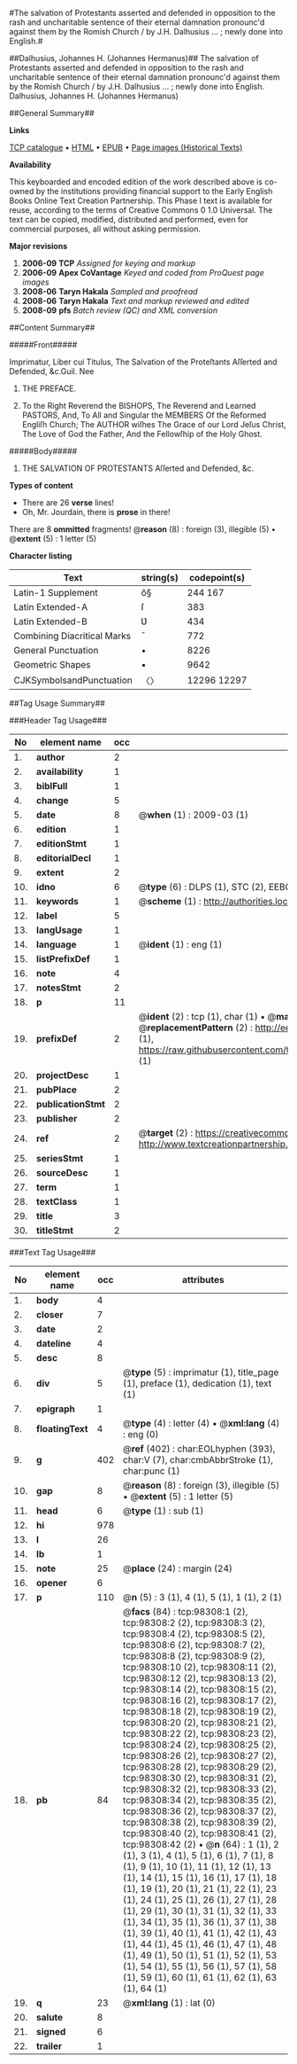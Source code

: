 #The salvation of Protestants asserted and defended in opposition to the rash and uncharitable sentence of their eternal damnation pronounc'd against them by the Romish Church / by J.H. Dalhusius ... ; newly done into English.#

##Dalhusius, Johannes H. (Johannes Hermanus)##
The salvation of Protestants asserted and defended in opposition to the rash and uncharitable sentence of their eternal damnation pronounc'd against them by the Romish Church / by J.H. Dalhusius ... ; newly done into English.
Dalhusius, Johannes H. (Johannes Hermanus)

##General Summary##

**Links**

[TCP catalogue](http://www.ota.ox.ac.uk/tcp/)  • 
[HTML](http://tei.it.ox.ac.uk/tcp/Texts-HTML/free/A35/A35885.html)  • 
[EPUB](http://tei.it.ox.ac.uk/tcp/Texts-EPUB/free/A35/A35885.epub) • 
[Page images (Historical Texts)](https://data.historicaltexts.jisc.ac.uk/view?pubId=eebo-13172582e&pageId=eebo-13172582e-98308-1)

**Availability**

This keyboarded and encoded edition of the
	       work described above is co-owned by the institutions
	       providing financial support to the Early English Books
	       Online Text Creation Partnership. This Phase I text is
	       available for reuse, according to the terms of Creative
	       Commons 0 1.0 Universal. The text can be copied,
	       modified, distributed and performed, even for
	       commercial purposes, all without asking permission.

**Major revisions**

1. __2006-09__ __TCP__ *Assigned for keying and markup*
1. __2006-09__ __Apex CoVantage__ *Keyed and coded from ProQuest page images*
1. __2008-06__ __Taryn Hakala__ *Sampled and proofread*
1. __2008-06__ __Taryn Hakala__ *Text and markup reviewed and edited*
1. __2008-09__ __pfs__ *Batch review (QC) and XML conversion*

##Content Summary##

#####Front#####

Imprimatur, Liber cui Titulus, The Salvation of the Proteſtants Aſſerted and Defended, &c.Guil. Nee
1. THE PREFACE.

1. To the Right Reverend the BISHOPS, The Reverend and Learned PASTORS, And, To All and Singular the MEMBERS Of the Reformed Engliſh Church; The AUTHOR wiſhes The Grace of our Lord Jeſus Christ, The Love of God the Father, And the Fellowſhip of the Holy Ghost.

#####Body#####

1. THE SALVATION OF PROTESTANTS Aſſerted and Defended, &c.

**Types of content**

  * There are 26 **verse** lines!
  * Oh, Mr. Jourdain, there is **prose** in there!

There are 8 **ommitted** fragments! 
 @__reason__ (8) : foreign (3), illegible (5)  •  @__extent__ (5) : 1 letter (5)

**Character listing**


|Text|string(s)|codepoint(s)|
|---|---|---|
|Latin-1 Supplement|ô§|244 167|
|Latin Extended-A|ſ|383|
|Latin Extended-B|Ʋ|434|
|Combining             Diacritical Marks|̄|772|
|General Punctuation|•|8226|
|Geometric Shapes|▪|9642|
|CJKSymbolsandPunctuation|〈〉|12296 12297|

##Tag Usage Summary##

###Header Tag Usage###

|No|element name|occ|attributes|
|---|---|---|---|
|1.|__author__|2||
|2.|__availability__|1||
|3.|__biblFull__|1||
|4.|__change__|5||
|5.|__date__|8| @__when__ (1) : 2009-03 (1)|
|6.|__edition__|1||
|7.|__editionStmt__|1||
|8.|__editorialDecl__|1||
|9.|__extent__|2||
|10.|__idno__|6| @__type__ (6) : DLPS (1), STC (2), EEBO-CITATION (1), OCLC (1), VID (1)|
|11.|__keywords__|1| @__scheme__ (1) : http://authorities.loc.gov/ (1)|
|12.|__label__|5||
|13.|__langUsage__|1||
|14.|__language__|1| @__ident__ (1) : eng (1)|
|15.|__listPrefixDef__|1||
|16.|__note__|4||
|17.|__notesStmt__|2||
|18.|__p__|11||
|19.|__prefixDef__|2| @__ident__ (2) : tcp (1), char (1)  •  @__matchPattern__ (2) : ([0-9\-]+):([0-9IVX]+) (1), (.+) (1)  •  @__replacementPattern__ (2) : http://eebo.chadwyck.com/downloadtiff?vid=$1&page=$2 (1), https://raw.githubusercontent.com/textcreationpartnership/Texts/master/tcpchars.xml#$1 (1)|
|20.|__projectDesc__|1||
|21.|__pubPlace__|2||
|22.|__publicationStmt__|2||
|23.|__publisher__|2||
|24.|__ref__|2| @__target__ (2) : https://creativecommons.org/publicdomain/zero/1.0/ (1), http://www.textcreationpartnership.org/docs/. (1)|
|25.|__seriesStmt__|1||
|26.|__sourceDesc__|1||
|27.|__term__|1||
|28.|__textClass__|1||
|29.|__title__|3||
|30.|__titleStmt__|2||


###Text Tag Usage###

|No|element name|occ|attributes|
|---|---|---|---|
|1.|__body__|4||
|2.|__closer__|7||
|3.|__date__|2||
|4.|__dateline__|4||
|5.|__desc__|8||
|6.|__div__|5| @__type__ (5) : imprimatur (1), title_page (1), preface (1), dedication (1), text (1)|
|7.|__epigraph__|1||
|8.|__floatingText__|4| @__type__ (4) : letter (4)  •  @__xml:lang__ (4) : eng (0)|
|9.|__g__|402| @__ref__ (402) : char:EOLhyphen (393), char:V (7), char:cmbAbbrStroke (1), char:punc (1)|
|10.|__gap__|8| @__reason__ (8) : foreign (3), illegible (5)  •  @__extent__ (5) : 1 letter (5)|
|11.|__head__|6| @__type__ (1) : sub (1)|
|12.|__hi__|978||
|13.|__l__|26||
|14.|__lb__|1||
|15.|__note__|25| @__place__ (24) : margin (24)|
|16.|__opener__|6||
|17.|__p__|110| @__n__ (5) : 3 (1), 4 (1), 5 (1), 1 (1), 2 (1)|
|18.|__pb__|84| @__facs__ (84) : tcp:98308:1 (2), tcp:98308:2 (2), tcp:98308:3 (2), tcp:98308:4 (2), tcp:98308:5 (2), tcp:98308:6 (2), tcp:98308:7 (2), tcp:98308:8 (2), tcp:98308:9 (2), tcp:98308:10 (2), tcp:98308:11 (2), tcp:98308:12 (2), tcp:98308:13 (2), tcp:98308:14 (2), tcp:98308:15 (2), tcp:98308:16 (2), tcp:98308:17 (2), tcp:98308:18 (2), tcp:98308:19 (2), tcp:98308:20 (2), tcp:98308:21 (2), tcp:98308:22 (2), tcp:98308:23 (2), tcp:98308:24 (2), tcp:98308:25 (2), tcp:98308:26 (2), tcp:98308:27 (2), tcp:98308:28 (2), tcp:98308:29 (2), tcp:98308:30 (2), tcp:98308:31 (2), tcp:98308:32 (2), tcp:98308:33 (2), tcp:98308:34 (2), tcp:98308:35 (2), tcp:98308:36 (2), tcp:98308:37 (2), tcp:98308:38 (2), tcp:98308:39 (2), tcp:98308:40 (2), tcp:98308:41 (2), tcp:98308:42 (2)  •  @__n__ (64) : 1 (1), 2 (1), 3 (1), 4 (1), 5 (1), 6 (1), 7 (1), 8 (1), 9 (1), 10 (1), 11 (1), 12 (1), 13 (1), 14 (1), 15 (1), 16 (1), 17 (1), 18 (1), 19 (1), 20 (1), 21 (1), 22 (1), 23 (1), 24 (1), 25 (1), 26 (1), 27 (1), 28 (1), 29 (1), 30 (1), 31 (1), 32 (1), 33 (1), 34 (1), 35 (1), 36 (1), 37 (1), 38 (1), 39 (1), 40 (1), 41 (1), 42 (1), 43 (1), 44 (1), 45 (1), 46 (1), 47 (1), 48 (1), 49 (1), 50 (1), 51 (1), 52 (1), 53 (1), 54 (1), 55 (1), 56 (1), 57 (1), 58 (1), 59 (1), 60 (1), 61 (1), 62 (1), 63 (1), 64 (1)|
|19.|__q__|23| @__xml:lang__ (1) : lat (0)|
|20.|__salute__|8||
|21.|__signed__|6||
|22.|__trailer__|1||
